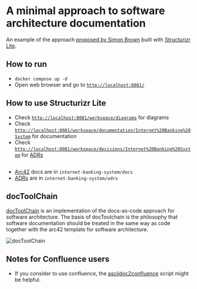 # A minimal approach to software architecture documentation

An example of the approach [proposed by Simon Brown](https://dev.to/simonbrown/a-minimal-approach-to-software-architecture-documentation-4k6k) built with [Structurizr Lite](https://github.com/structurizr/lite).


## How to run
- `docker compose up -d`
- Open web browser and go to [`http://localhost:8081/`](http://localhost:8081/)

## How to use Structurizr Lite
- Check [`http://localhost:8081/workspace/diagrams`](http://localhost:8081/workspace/diagrams) for diagrams
- Check [`http://localhost:8081/workspace/documentation/Internet%20Banking%20System`](http://localhost:8081/workspace/documentation/Internet%20Banking%20System) for documentation
- Check [`http://localhost:8081/workspace/decisions/Internet%20Banking%20System`](`http://localhost:8081/workspace/decisions/Internet%20Banking%20System`) for [ADRs](https://github.com/npryce/adr-tools)

##
- [Arc42](https://arc42.org/overview) docs are in `internet-banking-system/docs`
- [ADRs](https://github.com/npryce/adr-tools) are in `internet-banking-system/adrs`

## docToolChain

[docToolChain](https://github.com/docToolchain/docToolchain) is an implementation of the docs-as-code approach for software architecture. The basis of docToolchain is the philosophy that software documentation should be treated in the same way as code together with the arc42 template for software architecture.

![docToolChain](https://camo.githubusercontent.com/51aa243c71a36dba275cd24060ed053d882260104832c10a88279641c5c10e23/68747470733a2f2f646f63746f6f6c636861696e2e6769746875622e696f2f646f63546f6f6c636861696e2f76322e302e782f696d616765732f65612f4d616e75616c2f4f76657276696577322e706e67)

## Notes for Confluence users

- If you consider to use confluence, the [asciidoc2confluence](https://github.com/rdmueller/asciidoc2confluence) script might be helpful.